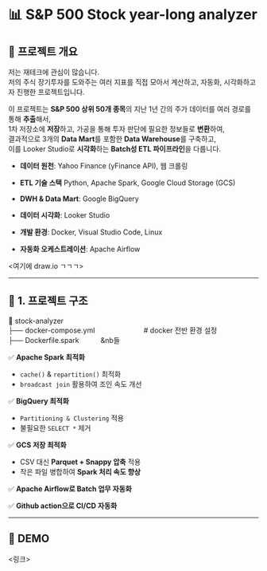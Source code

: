 # 📊 S&P 500 Stock year-long analyzer

## 📌 프로젝트 개요

저는 재테크에 관심이 많습니다.  
저의 주식 장기투자를 도와주는 여러 지표를 직접 모아서 계산하고, 자동화, 시각화하고자 진행한 프로젝트입니다.

이 프로젝트는 **S&P 500 상위 50개 종목**의 지난 1년 간의 주가 데이터를 여러 경로를 통해 **추출**해서,  
1차 저장소에 **저장**하고, 가공을 통해 투자 판단에 필요한 정보들로 **변환**하여,  
결과적으로 3개의 **Data Mart**를 포함한 **Data Warehouse**를 구축하고,  
이를 Looker Studio로 **시각화**하는 **Batch성 ETL 파이프라인**을 다룹니다.

- **데이터 원천**: Yahoo Finance (yFinance API), 웹 크롤링
- **ETL 기술 스택** Python, Apache Spark, Google Cloud Storage (GCS)
- **DWH & Data Mart**: Google BigQuery
- **데이터 시각화**: Looker Studio
- **개발 환경**: Docker, Visual Studio Code, Linux

- **자동화 오케스트레이션**: Apache Airflow

<여기에 draw.io ㄱㄱㄱ>

---

## 🚀 1. 프로젝트 구조

📂 stock-analyzer<br>
├── docker-compose.yml&nbsp;&nbsp;&nbsp;&nbsp;&nbsp;&nbsp;&nbsp;&nbsp;&nbsp;&nbsp;&nbsp;&nbsp;&nbsp;&nbsp;&nbsp;&nbsp;&nbsp;&nbsp;&nbsp;&nbsp;&nbsp;&nbsp;&nbsp;&nbsp; # docker 전반 환경 설정<br>
├── Dockerfile.spark&nbsp;&nbsp;&nbsp;&nbsp;&nbsp;&nbsp;&nbsp;&nbsp;&nbsp;&nbsp;&nbsp;&nb들

✅ **Apache Spark 최적화**

- `cache()` & `repartition()` 최적화  
- `broadcast join` 활용하여 조인 속도 개선  

✅ **BigQuery 최적화**

- `Partitioning & Clustering` 적용  
- 불필요한 `SELECT *` 제거  

✅ **GCS 저장 최적화**

- CSV 대신 **Parquet + Snappy 압축** 적용  
- 작은 파일 병합하여 **Spark 처리 속도 향상**  

✅ **Apache Airflow로 Batch 업무 자동화**

✅ **Github action으로 CI/CD 자동화**

---

## 🚀 DEMO

<링크>
